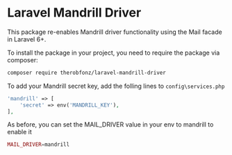 # Laravel Mandrill Driver

This package re-enables Mandrill driver functionality using the Mail facade in Laravel 6+.

To install the package in your project, you need to require the package via composer:

```bash
composer require therobfonz/laravel-mandrill-driver
```

To add your Mandrill secret key, add the folling lines to `config\services.php`

```php
'mandrill' => [
    'secret' => env('MANDRILL_KEY'),
],
```

As before, you can set the MAIL_DRIVER value in your env to mandrill to enable it

```php
MAIL_DRIVER=mandrill
```